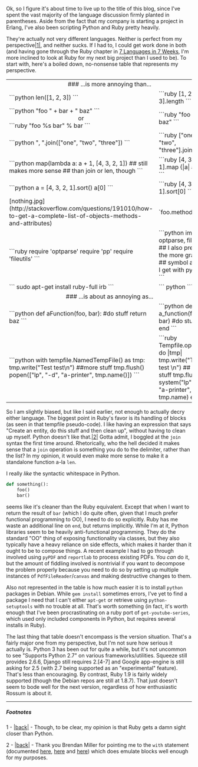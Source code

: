 Ok, so I figure it's about time to live up to the title of this blog, since I've spent the vast majority of the language discussion firmly planted in parentheses. Aside from the fact that my company is starting a project in  Erlang, I've also been scripting Python and Ruby pretty heavily.

They're actually not very different languages. Neither is perfect from my perspective<a name="note-Mon-Oct-10-164837EDT-2011"></a>[|1|](#foot-Mon-Oct-10-164837EDT-2011), and neither sucks. If I had to, I could get work done in both (and having gone through the Ruby chapter in [7 Languages in 7 Weeks](http://pragprog.com/book/btlang/seven-languages-in-seven-weeks), I'm more inclined to look at Ruby for my next big project than I used to be). To start with, here's a boiled down, no-nonsense table that represents my perspective.

<table class="comparison-table"> 
  <tr><td colspan=2 style="text-align: center;">### ...is more annoying than...</td></tr>
  <tr>
    <td>
      ```python
len([1, 2, 3])
```
    </td> 
    <td>
      ```ruby
[1, 2, 3].length
```
    </td>
  </tr>
  <tr>
    <td>
      ```python
"foo " + bar + " baz"
```
      <div style="text-align: center;">or</div>
      ```ruby
"foo %s bar" % bar
```
    </td>
    <td>
      ```ruby
"foo #{bar} baz"
```
    </td>
  </tr>
  <tr>
    <td>```python
", ".join(["one", "two", "three"])
```</td>
    <td>```ruby
["one", "two", "three"].join ", "
```</td>
  </tr>
  <tr>
    <td>
      ```python
map(lambda a: a + 1, [4, 3, 2, 1])
## still makes more sense 
## than join or len, though
```
    </td>
    <td>```ruby
[4, 3, 2, 1].map {|a| a + 1}
```</td>
  </tr>
  <tr>
    <td>
      ```python
a = [4, 3, 2, 1].sort()
a[0]
```
    </td>
    <td>
      ```ruby
[4, 3, 2, 1].sort[0]
```
    </td>
  </tr>
  <tr>
    <td>[nothing.jpg](http://stackoverflow.com/questions/191010/how-to-get-a-complete-list-of-objects-methods-and-attributes)</td>
    <td>`foo.methods.sort`</td>
  </tr>
  <tr>
    <td>
      ```ruby
require 'optparse'
require 'pp'
require 'fileutils'
```
    </td>
    <td>
      ```python
import optparse, fileutils
## I also prefer the more granular 
## symbol access I get with python
```
    </td>
  </tr>
  <tr>
    <td>
      ```
sudo apt-get install ruby-full
irb
```
    </td>
    <td>
      ```
python
```
    </td>
  </tr>
  <tr><td colspan=2 style="text-align: center;">### ...is about as annoying as...</td></tr>
  <tr>
    <td>
```python
def aFunction(foo, bar):
    #do stuff
    return baz
```
    </td>
    <td>
```python
def a_function(foo, bar)
  #do stuff
  baz
end
```
    </td>
  </tr>
  <tr>
    <td>
```python
with tempfile.NamedTempFile() as tmp:
    tmp.write("Test test\n")
    ##more stuff    
    tmp.flush()
    popen(["lp", "-d", "a-printer", tmp.name()])
```
    </td>
    <td>
      ```ruby
Tempfile.open() do |tmp|
   tmp.write("Test test \n")
   ## more stuff
   tmp.flush
   system("lp", "-d", "a-printer", tmp.name)
end
```
    </td>
  </tr>
</table>

So I am slightly biased, but like I said earlier, not enough to actually decry either language. The biggest point in Ruby's favor is its handling of blocks (as seen in that tempfile pseudo-code). I like having an expression that says "Create an entity, do this stuff and then clean up", without having to clean up myself. Python doesn't like that.<a name="note-Mon-Oct-17-075930EDT-2011"></a>[|2|](#foot-Mon-Oct-17-075930EDT-2011) Gotta admit, I boggled at the `join` syntax the first time around. Rhetorically, who the hell decided it makes sense that a `join` operation is something you do to the delimiter, rather than the list? In my opinion, it would even make more sense to make it a standalone function a-la `len`.

I really *like* the syntactic whitespace in Python.

```python
def something():
    foo()
    bar()
```

seems like it's cleaner than the Ruby equivalent. Except that when I want to return the result of `bar` (which I do quite often, given that I much prefer functional programming to OO), I need to do so explicitly. Ruby has me waste an additional line on `end`, but returns implicitly. While I'm at it, Python libraries seem to be heavily anti-functional programming. They do the standard "OO" thing of exposing functionality via classes, but they also typically have a heavy reliance on side effects, which makes it harder than it ought to be to compose things. A recent example I had to go through involved using `pyPDF` and `reportlab` to process existing PDFs. You *can* do it, but the amount of fiddling involved is nontrivial if you want to decompose the problem properly because you need to do so by setting up multiple instances of `PdfFileReader`/`canvas` and making destructive changes to them.

Also not represented in the table is how much easier it is to install `python` packages in Debian. While `gem install` sometimes errors, I've yet to find a package I need that I can't either `apt-get` or retrieve using `python-setuptools` with no trouble at all. That's worth something (in fact, it's worth enough that I've been procrastinating on a ruby port of `get-youtube-series`, which used only included components in Python, but requires several installs in Ruby).

The last thing that table doesn't encompass is the version situation. That's a fairly major one from my perspective, but I'm not sure how serious it actually is. Python 3 has been out for quite a while, but it's not uncommon to see "Supports Python 2.7" on various frameworks/utilities. Squeeze still provides 2.6.6, Django still requires 2.[4-7] and Google app-engine is still asking for 2.5 (with 2.7 being supported as an "experimental" feature). That's less than encouraging. By contrast, Ruby 1.9 is fairly widely supported (though the Debian repos are still at 1.8.7). That just doesn't seem to bode well for the next version, regardless of how enthusiastic Rossum is about it.

* * *
##### Footnotes

1 - <a name="foot-Mon-Oct-10-164837EDT-2011"></a>[|back|](#note-Mon-Oct-10-164837EDT-2011) - Though, to be clear, my opinion is that Ruby gets a damn sight closer than Python.

2 - <a name="foot-Mon-Oct-17-075930EDT-2011"></a>[|back|](#note-Mon-Oct-17-075930EDT-2011) - Thank you Brendan Miller for pointing me to the `with` statement (documented [here](http://www.python.org/dev/peps/pep-0343/), [here](http://effbot.org/zone/python-with-statement.htm) and [here](http://docs.python.org/release/2.5.2/ref/with.html)) which does emulate blocks well enough for my purposes.
